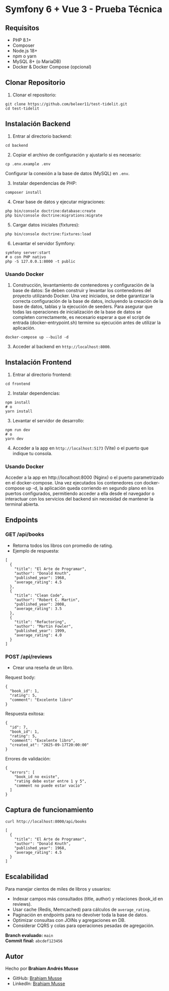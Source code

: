 # Symfony 6 + Vue 3 - Prueba Técnica

## Requisitos

- PHP 8.1+
- Composer
- Node.js 18+
- npm o yarn
- MySQL 8+ (o MariaDB)
- Docker & Docker Compose (opcional)

## Clonar Repositorio

1. Clonar el repositorio:

```
git clone https://github.com/beleer11/test-tidelit.git
cd test-tidelit
```

## Instalación Backend

1. Entrar al directorio backend:

```
cd backend
```

2. Copiar el archivo de configuración y ajustarlo si es necesario:

```
cp .env.example .env
```

Configurar la conexión a la base de datos (MySQL) en `.env`.

3. Instalar dependencias de PHP:

```
composer install
```

4. Crear base de datos y ejecutar migraciones:

```
php bin/console doctrine:database:create
php bin/console doctrine:migrations:migrate
```

5. Cargar datos iniciales (fixtures):

```
php bin/console doctrine:fixtures:load
```

6. Levantar el servidor Symfony:

```
symfony server:start
# o con PHP nativo
php -S 127.0.0.1:8000 -t public
```

### Usando Docker

1. Construcción, levantamiento de contenedores y configuración de la base de datos:
   Se deben construir y levantar los contenedores del proyecto utilizando Docker. Una vez iniciados, se debe garantizar la correcta configuración de la base de datos, incluyendo la creación de la base de datos, tablas y la ejecución de seeders. Para asegurar que todas las operaciones de inicialización de la base de datos se completen correctamente, es necesario esperar a que el script de entrada (docker-entrypoint.sh) termine su ejecución antes de utilizar la aplicación.

```
docker-compose up --build -d
```

3. Acceder al backend en `http://localhost:8000`.

## Instalación Frontend

1. Entrar al directorio frontend:

```
cd frontend
```

2. Instalar dependencias:

```
npm install
# o
yarn install
```

3. Levantar el servidor de desarrollo:

```
npm run dev
# o
yarn dev
```

4. Acceder a la app en `http://localhost:5173` (Vite) o el puerto que indique tu consola.

### Usando Docker

Acceder a la app en http://localhost:8000 (Nginx) o el puerto parametrizado en el docker-compose.
Una vez ejecutados los contenedores con docker-compose up -d, la aplicación queda corriendo en segundo plano en los puertos configurados, permitiendo acceder a ella desde el navegador o interactuar con los servicios del backend sin necesidad de mantener la terminal abierta.

## Endpoints

### GET /api/books

- Retorna todos los libros con promedio de rating.
- Ejemplo de respuesta:

```
[
  {
    "title": "El Arte de Programar",
    "author": "Donald Knuth",
    "published_year": 1968,
    "average_rating": 4.5
  },
  {
    "title": "Clean Code",
    "author": "Robert C. Martin",
    "published_year": 2008,
    "average_rating": 3.5
  },
  {
    "title": "Refactoring",
    "author": "Martin Fowler",
    "published_year": 1999,
    "average_rating": 4.0
  }
]
```

### POST /api/reviews

- Crear una reseña de un libro.

Request body:

```
{
  "book_id": 1,
  "rating": 5,
  "comment": "Excelente libro"
}
```

Respuesta exitosa:

```
{
  "id": 7,
  "book_id": 1,
  "rating": 5,
  "comment": "Excelente libro",
  "created_at": "2025-09-17T20:00:00"
}
```

Errores de validación:

```
{
  "errors": [
    "book_id no existe",
    "rating debe estar entre 1 y 5",
    "comment no puede estar vacío"
  ]
}
```

## Captura de funcionamiento

```
curl http://localhost:8000/api/books
```

```
[
  {
    "title": "El Arte de Programar",
    "author": "Donald Knuth",
    "published_year": 1968,
    "average_rating": 4.5
  }
]
```

## Escalabilidad

Para manejar cientos de miles de libros y usuarios:

- Indexar campos más consultados (title, author) y relaciones (book_id en reviews).
- Usar cache (Redis, Memcached) para cálculos de `average_rating`.
- Paginación en endpoints para no devolver toda la base de datos.
- Optimizar consultas con JOINs y agregaciones en DB.
- Considerar CQRS y colas para operaciones pesadas de agregación.

**Branch evaluado:** `main`  
**Commit final:** `abcdef123456`

## Autor

Hecho por **Brahiam Andrés Musse**

- GitHub: [Brahiam Musse](https://github.com/beleer11)
- LinkedIn: [Brahiam Musse](https://www.linkedin.com/in/brahiamusse11/)
